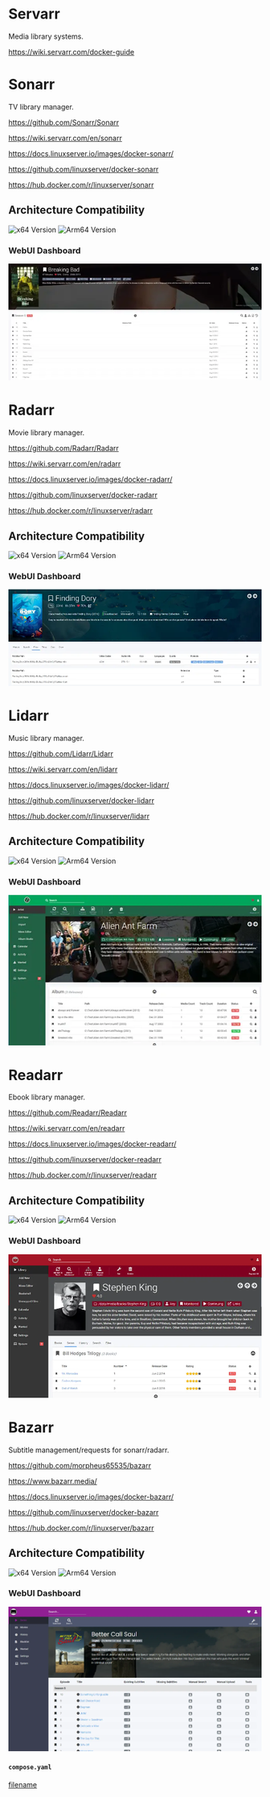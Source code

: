# Servarr

Media library systems.

<https://wiki.servarr.com/docker-guide>

# Sonarr

TV library manager.

<https://github.com/Sonarr/Sonarr>

<https://wiki.servarr.com/en/sonarr>

<https://docs.linuxserver.io/images/docker-sonarr/>

<https://github.com/linuxserver/docker-sonarr>

<https://hub.docker.com/r/linuxserver/sonarr>

## Architecture Compatibility

![x64 Version](https://img.shields.io/docker/v/linuxserver/sonarr/latest?arch=amd64&label=x64) ![Arm64 Version](https://img.shields.io/docker/v/linuxserver/sonarr/latest?arch=arm64&label=arm64)

### WebUI Dashboard

![Sonarr UI](../../resources/screenshots/sonarr.webp)

# Radarr

Movie library manager.

<https://github.com/Radarr/Radarr>

<https://wiki.servarr.com/en/radarr>

<https://docs.linuxserver.io/images/docker-radarr/>

<https://github.com/linuxserver/docker-radarr>

<https://hub.docker.com/r/linuxserver/radarr>

## Architecture Compatibility

![x64 Version](https://img.shields.io/docker/v/linuxserver/radarr/latest?arch=amd64&label=x64) ![Arm64 Version](https://img.shields.io/docker/v/linuxserver/radarr/latest?arch=arm64&label=arm64)

### WebUI Dashboard

![Radarr UI](../../resources/screenshots/radarr.webp)

# Lidarr

Music library manager.

<https://github.com/Lidarr/Lidarr>

<https://wiki.servarr.com/en/lidarr>

<https://docs.linuxserver.io/images/docker-lidarr/>

<https://github.com/linuxserver/docker-lidarr>

<https://hub.docker.com/r/linuxserver/lidarr>

## Architecture Compatibility

![x64 Version](https://img.shields.io/docker/v/linuxserver/lidarr/latest?arch=amd64&label=x64) ![Arm64 Version](https://img.shields.io/docker/v/linuxserver/lidarr/latest?arch=arm64&label=arm64)

### WebUI Dashboard

![Lidarr UI](../../resources/screenshots/lidarr.webp)

# Readarr

Ebook library manager.

<https://github.com/Readarr/Readarr>

<https://wiki.servarr.com/en/readarr>

<https://docs.linuxserver.io/images/docker-readarr/>

<https://github.com/linuxserver/docker-readarr>

<https://hub.docker.com/r/linuxserver/readarr>

## Architecture Compatibility

![x64 Version](https://img.shields.io/docker/v/linuxserver/readarr/develop?arch=amd64&label=x64) ![Arm64 Version](https://img.shields.io/docker/v/linuxserver/readarr/develop?arch=arm64&label=arm64)

### WebUI Dashboard

![Readarr UI](../../resources/screenshots/readarr.webp)

# Bazarr

Subtitle management/requests for sonarr/radarr.

<https://github.com/morpheus65535/bazarr>

<https://www.bazarr.media/>

<https://docs.linuxserver.io/images/docker-bazarr/>

<https://github.com/linuxserver/docker-bazarr>

<https://hub.docker.com/r/linuxserver/bazarr>

## Architecture Compatibility

![x64 Version](https://img.shields.io/docker/v/linuxserver/bazarr/latest?arch=amd64&label=x64) ![Arm64 Version](https://img.shields.io/docker/v/linuxserver/bazarr/latest?arch=arm64&label=arm64)

### WebUI Dashboard

![Bazarr UI](../../resources/screenshots/bazarr.webp)

#### `compose.yaml`

[filename](compose.yaml ':include :type=code')